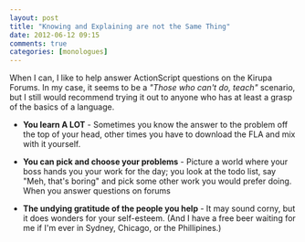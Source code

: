 ```yaml
---
layout: post
title: "Knowing and Explaining are not the Same Thing"
date: 2012-06-12 09:15
comments: true
categories: [monologues]
---
```

When I can, I like to help answer ActionScript questions on the Kirupa Forums. In my case, it seems to be a _"Those who can't do, teach"_ scenario, but I still would recommend trying it out to anyone who has at least a grasp of the basics of a language.




- **You learn A LOT** - Sometimes you know the answer to the problem off the top of your head, other times you have to download the FLA and mix with it yourself.

- **You can pick and choose your problems** - Picture a world where your boss hands you your work for the day; you look at the todo list, say "Meh, that's boring" and pick some other work you would prefer doing. When you answer questions on forums



- **The undying gratitude of the people you help** - It may sound corny, but it does wonders for your self-esteem. (And I have a free beer waiting for me if I'm ever in Sydney, Chicago, or the Phillipines.)













